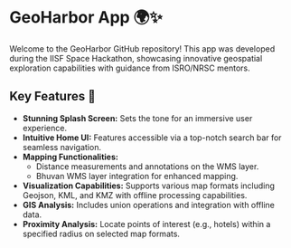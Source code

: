 # GeoHarbor App 🌍✨

Welcome to the GeoHarbor GitHub repository! This app was developed during the IISF Space Hackathon, showcasing innovative geospatial exploration capabilities with guidance from ISRO/NRSC mentors.

## Key Features 🌟

- **Stunning Splash Screen:** Sets the tone for an immersive user experience.
- **Intuitive Home UI:** Features accessible via a top-notch search bar for seamless navigation.
- **Mapping Functionalities:** 
  - Distance measurements and annotations on the WMS layer.
  - Bhuvan WMS layer integration for enhanced mapping.
- **Visualization Capabilities:** Supports various map formats including Geojson, KML, and KMZ with offline processing capabilities.
- **GIS Analysis:** Includes union operations and integration with offline data.
- **Proximity Analysis:** Locate points of interest (e.g., hotels) within a specified radius on selected map formats.


